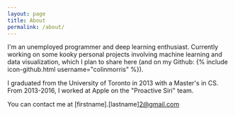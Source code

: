 ```yaml
---
layout: page
title: About
permalink: /about/
---
```


I'm an unemployed programmer and deep learning enthusiast. Currently working on some kooky personal projects involving machine learning and data visualization, which I plan to share here (and on my Github: {% include icon-github.html username="colinmorris" %}).

I graduated from the University of Toronto in 2013 with a Master's in CS. From 2013-2016, I worked at Apple on the "Proactive Siri" team.

You can contact me at \[firstname\].\[lastname\]2@gmail.com


